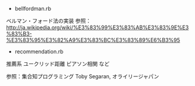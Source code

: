 * bellfordman.rb

ベルマン・フォード法の実装
参照：http://ja.wikipedia.org/wiki/%E3%83%99%E3%83%AB%E3%83%9E%E3%83%B3-%E3%83%95%E3%82%A9%E3%83%BC%E3%83%89%E6%B3%95

* recommendation.rb

推薦系
ユークリッド距離
ピアソン相関
など

参照：集合知プログラミング Toby Segaran, オライリージャパン
